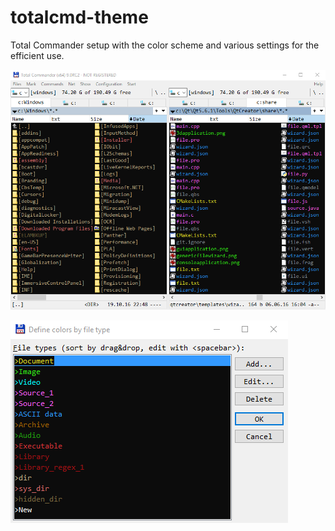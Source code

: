 # totalcmd-theme
Total Commander setup with the color scheme and various settings for the efficient use.

![Total Commander screenshot](/totalcmd_screen.png)

![Total Commander colors by item types](/totalcmd_types_colors.png)
